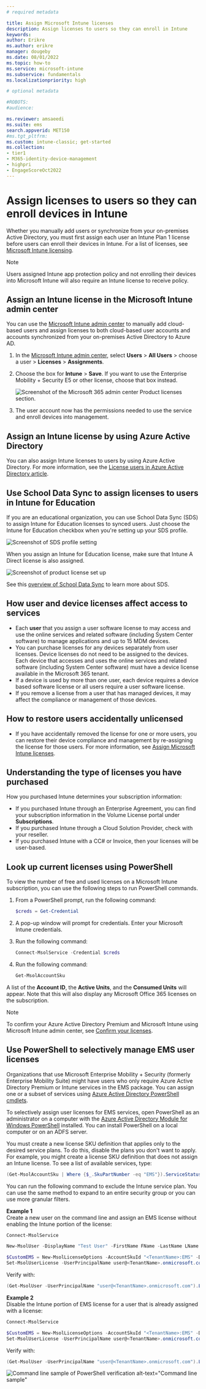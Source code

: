 ```yaml
---
# required metadata

title: Assign Microsoft Intune licenses
description: Assign licenses to users so they can enroll in Intune
keywords:
author: Erikre
ms.author: erikre
manager: dougeby
ms.date: 08/01/2022
ms.topic: how-to
ms.service: microsoft-intune
ms.subservice: fundamentals
ms.localizationpriority: high

# optional metadata

#ROBOTS:
#audience:

ms.reviewer: amsaeedi
ms.suite: ems
search.appverid: MET150
#ms.tgt_pltfrm:
ms.custom: intune-classic; get-started
ms.collection:
- tier1
- M365-identity-device-management
- highpri
- EngageScoreOct2022
---
```


# Assign licenses to users so they can enroll devices in Intune

Whether you manually add users or synchronize from your on-premises Active Directory, you must first assign each user an Intune Plan 1 license before users can enroll their devices in Intune. For a list of licenses, see [Microsoft Intune licensing](licenses.md).

> [!NOTE]
> Users assigned Intune app protection policy and not enrolling their devices into Microsoft Intune will also require an Intune license to receive policy.

## Assign an Intune license in the Microsoft Intune admin center

You can use the [Microsoft Intune admin center](https://go.microsoft.com/fwlink/?linkid=2109431) to manually add cloud-based users and assign licenses to both cloud-based user accounts and accounts synchronized from your on-premises Active Directory to Azure AD.

1. In the [Microsoft Intune admin center](https://go.microsoft.com/fwlink/?linkid=2109431), select **Users** > **All Users** > choose a user > **Licenses** > **Assignments**.

2. Choose the box for **Intune** > **Save**. If you want to use the Enterprise Mobility + Security E5 or other license, choose that box instead.

   ![Screenshot of the Microsoft 365 admin center Product licenses section.](./media/licenses-assign/mem-assign-license.png)

3. The user account now has the permissions needed to use the service and enroll devices into management.

## Assign an Intune license by using Azure Active Directory

You can also assign Intune licenses to users by using Azure Active Directory. For more information, see the [License users in Azure Active Directory article](/azure/active-directory/active-directory-licensing-group-assignment-azure-portal).

## Use School Data Sync to assign licenses to users in Intune for Education

If you are an educational organization, you can use School Data Sync (SDS) to assign Intune for Education licenses to synced users. Just choose the Intune for Education checkbox when you're setting up your SDS profile.  

![Screenshot of SDS profile setting](./media/licenses-assign/i4e-sds-profile-setup-setting.png)

When you assign an Intune for Education license, make sure that Intune A Direct license is also assigned.

![Screenshot of product license set up](./media/licenses-assign/i4e-set-licenses.png)

See this [overview of School Data Sync](https://support.office.com/article/Overview-of-School-Data-Sync-and-Classroom-f3d1147b-4ade-4905-8518-508e729f2e91) to learn more about SDS.

## How user and device licenses affect access to services

- Each **user** that you assign a user software license to may access and use the online services and related software (including System Center software) to manage applications and up to 15 MDM devices.
- You can purchase licenses for any devices separately from user licenses. Device licenses do not need to be assigned to the devices. Each device that accesses and uses the online services and related software (including System Center software) must have a device license available in the Microsoft 365 tenant.
- If a device is used by more than one user, each device requires a device based software license or all users require a user software license.
- If you remove a license from a user that has managed devices, it may affect the compliance or management of those devices.  

## How to restore users accidentally unlicensed

- If you have accidentally removed the license for one or more users, you can restore their device compliance and management by re-assigning the license for those users. For more information, see [Assign Microsoft Intune licenses](#assign-an-intune-license-in-the-microsoft-intune-admin-center).

## Understanding the type of licenses you have purchased

How you purchased Intune determines your subscription information:

- If you purchased Intune through an Enterprise Agreement, you can find your subscription information in the Volume License portal under **Subscriptions**.
- If you purchased Intune through a Cloud Solution Provider, check with your reseller.
- If you purchased Intune with a CC# or Invoice, then your licenses will be user-based.

## Look up current licenses using PowerShell

To view the number of free and used licenses on a Microsoft Intune subscription, you can use the following steps to run PowerShell commands.

1. From a PowerShell prompt, run the following command:

   ```powershell
   $creds = Get-Credential
   ```

2. A pop-up window will prompt for credentials. Enter your Microsoft Intune credentials.
3. Run the following command:

   ```powershell
   Connect-MsolService -Credential $creds
   ```

4. Run the following command:

   ```powershell
   Get-MsolAccountSku
   ```

A list of the **Account ID**, the **Active Units**, and the **Consumed Units** will appear. Note that this will also display any Microsoft Office 365 licenses on the subscription.

> [!NOTE]
> To confirm your Azure Active Directory Premium and Microsoft Intune using Microsoft Intune admin center, see [Confirm your licenses](../fundamentals/licenses.md#confirm-your-licenses).

## Use PowerShell to selectively manage EMS user licenses

Organizations that use Microsoft Enterprise Mobility + Security (formerly Enterprise Mobility Suite) might have users who only require Azure Active Directory Premium or Intune services in the EMS package. You can assign one or a subset of services using [Azure Active Directory PowerShell cmdlets](/previous-versions/azure/jj151815(v=azure.100)).

To selectively assign user licenses for EMS services, open PowerShell as an administrator on a computer with the [Azure Active Directory Module for Windows PowerShell](/previous-versions/azure/jj151815(v=azure.100)#bkmk_installmodule) installed. You can install PowerShell on a local computer or on an ADFS server.

You must create a new license SKU definition that applies only to the desired service plans. To do this, disable the plans you don't want to apply. For example, you might create a license SKU definition that does not assign an Intune license. To see a list of available services, type:

```powershell
(Get-MsolAccountSku | Where {$_.SkuPartNumber -eq "EMS"}).ServiceStatus
```

You can run the following command to exclude the Intune service plan. You can use the same method to expand to an entire security group or you can use more granular filters.

**Example 1**<br>
Create a new user on the command line and assign an EMS license without enabling the Intune portion of the license:

```powershell
Connect-MsolService

New-MsolUser -DisplayName "Test User" -FirstName FName -LastName LName -UserPrincipalName user@<TenantName>.onmicrosoft.com –Department DName -UsageLocation US

$CustomEMS = New-MsolLicenseOptions -AccountSkuId "<TenantName>:EMS" -DisabledPlans INTUNE_A
Set-MsolUserLicense -UserPrincipalName user@<TenantName>.onmicrosoft.com -AddLicenses <TenantName>:EMS -LicenseOptions $CustomEMS
```

Verify with:

```powershell
(Get-MsolUser -UserPrincipalName "user@<TenantName>.onmicrosoft.com").Licenses.ServiceStatus
```

**Example 2**<br>
Disable the Intune portion of EMS license for a user that is already assigned with a license:

```powershell
Connect-MsolService

$CustomEMS = New-MsolLicenseOptions -AccountSkuId "<TenantName>:EMS" -DisabledPlans INTUNE_A
Set-MsolUserLicense -UserPrincipalName user@<TenantName>.onmicrosoft.com -LicenseOptions $CustomEMS
```

Verify with:

```powershell
(Get-MsolUser -UserPrincipalName "user@<TenantName>.onmicrosoft.com").Licenses.ServiceStatus
```

![Command line sample of PowerShell verification alt-text="Command line sample"](./media/licenses-assign/posh-addlic-verify.png)
